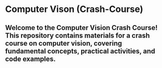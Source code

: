 # Computer Vison (Crash-Course)
## Welcome to the Computer Vision Crash Course! This repository contains materials for a crash course on computer vision, covering fundamental concepts, practical activities, and code examples.

